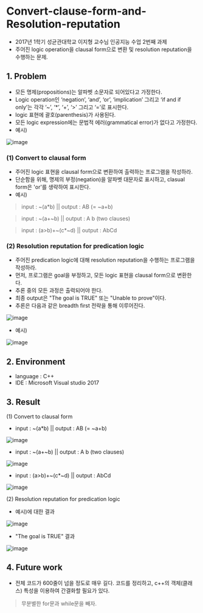 # Convert-clause-form-and-Resolution-reputation
 - 2017년 1학기 성균관대학교 이지형 교수님 인공지능 수업 2번째 과제
 - 주어진 logic operation을 clausal form으로 변환 및 resolution reputation을 수행하는 문제.

## 1. Problem
 - 모든 명제(propositions)는 알파벳 소문자로 되어있다고 가정한다.
 - Logic operation인 ‘negation’, ‘and’, ‘or’, ‘implication’ 그리고 ‘if and if only’는 각각 ‘~’, ‘*’, ‘+’, ‘>’ 그리고 ‘=’로 표시한다.
 - logic 표현에 괄호(parenthesis)가 사용된다.
 - 모든 logic expression에는 문법적 에러(grammatical error)가 없다고 가정한다.
 - 예시)
 
 ![image](https://user-images.githubusercontent.com/26705935/40596223-7a983fba-6274-11e8-9cec-afaf4a756188.png)
 
### (1) Convert to clausal form
 - 주어진 logic 표현을 clausal form으로 변환하여 출력하는 프로그램을 작성하라.
 - 단순함을 위해, 명제의 부정(negation)을 알파벳 대문자로 표시하고, clasual form은 'or'를 생략하여 표시한다.
 - 예시)
 > input : ~(a*b)    ||    output : AB (= ~a+b)
 
 > input : ~(a+~b)    ||    output : A b (two clauses)
 
 > input : (a>b)+~(c*~d)    ||    output : AbCd
 
### (2) Resolution reputation for predication logic
 - 주어진 predication logic에 대해 resolution reputation을 수행하는 프로그램을 작성하라.
 - 먼저, 프로그램은 goal을 부정하고, 모든 logic 표현을 clausal form으로 변환한다.
 - 추론 중의 모든 과정은 출력되어야 한다.
 - 최종 output은 "The goal is TRUE" 또는 "Unable to prove"이다.
 - 추론은 다음과 같은 breadth first 전략을 통해 이루어진다.
 
 ![image](https://user-images.githubusercontent.com/26705935/40596369-4980fff6-6275-11e8-8769-dc92e5011282.png)
 
 - 예시)
 
 ![image](https://user-images.githubusercontent.com/26705935/40596385-59b4392e-6275-11e8-9457-aadee4d616f8.png)
 
## 2. Environment
 - language : C++
 - IDE : Microsoft Visual studio 2017
 
## 3. Result
(1) Convert to clausal form
 - input : ~(a*b)    ||    output : AB (= ~a+b)
 
 ![image](https://user-images.githubusercontent.com/26705935/40596519-66677608-6276-11e8-808c-8b1839651af1.png)
 
 - input : ~(a+~b)    ||    output : A b (two clauses)
 
 ![image](https://user-images.githubusercontent.com/26705935/40596544-88659a46-6276-11e8-806d-30c13c0cf00d.png)
 
 - input : (a>b)+~(c*~d)    ||    output : AbCd
 
 ![image](https://user-images.githubusercontent.com/26705935/40596555-a1763932-6276-11e8-9c60-b14777fa1f05.png)
 
(2) Resolution reputation for predication logic
 - 예시)에 대한 결과
 
 ![image](https://user-images.githubusercontent.com/26705935/40596571-c9f37b9a-6276-11e8-9436-6d171cdc55ca.png)
 
 - "The goal is TRUE" 결과
 
 ![image](https://user-images.githubusercontent.com/26705935/40596602-f42b5900-6276-11e8-86e2-68bff87acfe6.png)
 
 ## 4. Future work
 - 전체 코드가 600줄이 넘을 정도로 매우 길다. 코드를 정리하고, c++의 객체(클래스) 특성을 이용하여 간결화할 필요가 있다.
 > 무분별한 for문과 while문을 빼자.
